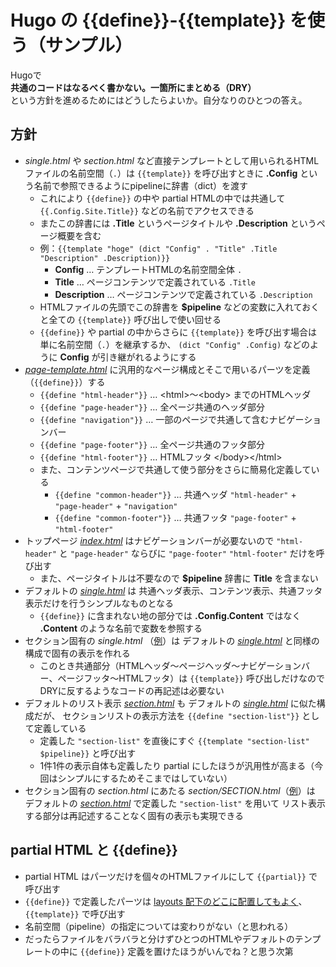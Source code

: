 Hugo の {{define}}-{{template}} を使う（サンプル）
==================================================

Hugoで  
__共通のコードはなるべく書かない。一箇所にまとめる（DRY）__  
という方針を進めるためにはどうしたらよいか。自分なりのひとつの答え。


## 方針 ##

* _single.html_ や _section.html_ など直接テンプレートとして用いられるHTMLファイルの名前空間（`.`）は
    `{{template}}` を呼び出すときに __.Config__ という名前で参照できるようにpipelineに辞書（dict）を渡す
    * これにより `{{define}}` の中や partial HTMLの中では共通して `{{.Config.Site.Title}}` などの名前でアクセスできる
    * またこの辞書には __.Title__ というページタイトルや __.Description__ というページ概要を含む
    * 例：`{{template "hoge" (dict "Config" . "Title" .Title "Description" .Description)}}`
        * __Config__ … テンプレートHTMLの名前空間全体 `.`
        * __Title__ … ページコンテンツで定義されている `.Title`
        * __Description__ … ページコンテンツで定義されている `.Description`
    * HTMLファイルの先頭でこの辞書を __$pipeline__ などの変数に入れておくと全ての `{{template}}` 呼び出しで使い回せる
    * `{{define}}` や partial の中からさらに `{{template}}` を呼び出す場合は単に名前空間（`.`）を継承するか、
        `(dict "Config" .Config)` などのように __Config__ が引き継がれるようにする 
* [_page-template.html_](layouts/page-template.html) に汎用的なページ構成とそこで用いるパーツを定義（`{{define}}`）する
    * `{{define "html-header"}}` … &lt;html&gt;〜&lt;body&gt; までのHTMLヘッダ
    * `{{define "page-header"}}` … 全ページ共通のヘッダ部分
    * `{{define "navigation"}}` … 一部のページで共通して含むナビゲーションバー
    * `{{define "page-footer"}}` … 全ページ共通のフッタ部分
    * `{{define "html-footer"}}` … HTMLフッタ &lt;/body&gt;&lt;/html&gt;
    * また、コンテンツページで共通して使う部分をさらに簡易化定義している
        * `{{define "common-header"}}` … 共通ヘッダ `"html-header"` + `"page-header"` + `"navigation"` 
        * `{{define "common-footer"}}` … 共通フッタ `"page-footer"` + `"html-footer"`
* トップページ [_index.html_](layouts/index.html) はナビゲーションバーが必要ないので
    `"html-header"` と `"page-header"` ならびに `"page-footer"` `"html-footer"` だけを呼び出す
    * また、ページタイトルは不要なので __$pipeline__ 辞書に __Title__ を含まない
* デフォルトの [_single.html_](layouts/_default/single.html) は
    共通ヘッダ表示、コンテンツ表示、共通フッタ表示だけを行うシンプルなものとなる
    * `{{define}}` に含まれない地の部分では __.Config.Content__ ではなく __.Content__ のような名前で変数を参照する
* セクション固有の _single.html_ （[例](layouts/news/single.html)）は
    デフォルトの [_single.html_](layouts/_default/single.html) と同様の構成で固有の表示を作れる
    * このとき共通部分（HTMLヘッダ〜ページヘッダ〜ナビゲーションバー、ページフッタ〜HTMLフッタ）は
     `{{template}}` 呼び出しだけなのでDRYに反するようなコードの再記述は必要ない
* デフォルトのリスト表示 [_section.html_](layouts/_default/section.html) も
    デフォルトの [_single.html_](layouts/_default/single.html) に似た構成だが、
    セクションリストの表示方法を `{{define "section-list"}}` として定義している
    * 定義した `"section-list"` を直後にすぐ `{{template "section-list" $pipeline}}` と呼び出す
    * 1件1件の表示自体も定義したり partial にしたほうが汎用性が高まる（今回はシンプルにするためそこまではしていない）
* セクション固有の _section.html_ にあたる _section/SECTION.html_（[例](layouts/section/tech.html)）は
    デフォルトの [_section.html_](layouts/_default/section.html) で定義した `"section-list"` を用いて
    リスト表示する部分は再記述することなく固有の表示も実現できる


## partial HTML と {{define}} ##

* partial HTML はパーツだけを個々のHTMLファイルにして `{{partial}}` で呼び出す
* `{{define}}` で定義したパーツは [layouts 配下のどこに配置してもよく](https://github.com/tamacjp/Hugo-define-template#readme)、
    `{{template}}` で呼び出す
* 名前空間（pipeline）の指定については変わりがない（と思われる）
* だったらファイルをバラバラと分けずひとつのHTMLやデフォルトのテンプレートの中に `{{define}}` 定義を置けたほうがいんでね？と思う次第
